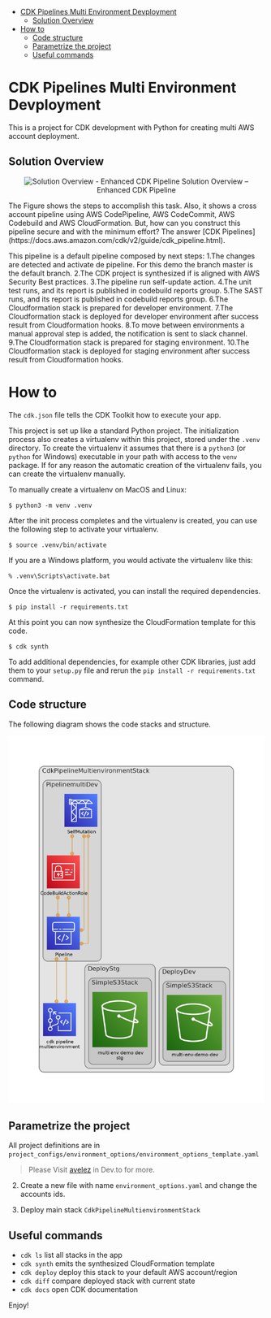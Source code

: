 <!-- START doctoc generated TOC please keep comment here to allow auto update -->
<!-- DON'T EDIT THIS SECTION, INSTEAD RE-RUN doctoc TO UPDATE -->

- [CDK Pipelines Multi Environment Devployment](#cdk-pipelines-multi-environment-devployment)
  - [Solution Overview](#solution-overview)
- [How to](#how-to)
  - [Code structure](#code-structure)
  - [Parametrize the project](#parametrize-the-project)
  - [Useful commands](#useful-commands)

<!-- END doctoc generated TOC please keep comment here to allow auto update -->

# CDK Pipelines Multi Environment Devployment

This is a project for CDK development with Python for creating multi AWS account deployment.

## Solution Overview

<center>

![Solution Overview - Enhanced CDK Pipeline](https://dev-to-uploads.s3.amazonaws.com/uploads/articles/sa4e9n3xtel08xq9pv8f.png)
 Solution Overview – Enhanced CDK Pipeline

</center>
The Figure shows the steps to accomplish this task. Also, it shows a cross account pipeline using AWS CodePipeline, AWS CodeCommit, AWS Codebuild and AWS CloudFormation. But, how can you construct this pipeline secure and with the minimum effort? The answer [CDK Pipelines](https://docs.aws.amazon.com/cdk/v2/guide/cdk_pipeline.html).

This pipeline is a default pipeline composed by next steps:
1.The changes are detected and activate de pipeline. For this demo the branch master is the default branch.
2.The CDK project is synthesized if is aligned with AWS Security Best practices.
3.The pipeline run self-update action.
4.The unit test runs, and its report is published in codebuild reports group.
5.The SAST runs, and its report is published in codebuild reports group.
6.The Cloudformation stack is prepared for developer environment.
7.The Cloudformation stack is deployed for developer environment after success result from Cloudformation hooks.
8.To move between environments a manual approval step is added, the notification is sent to slack channel.
9.The Cloudformation stack is prepared for staging environment.
10.The Cloudformation stack is deployed for staging environment after success result from Cloudformation hooks.

# How to

The `cdk.json` file tells the CDK Toolkit how to execute your app.

This project is set up like a standard Python project. The initialization
process also creates a virtualenv within this project, stored under the `.venv`
directory. To create the virtualenv it assumes that there is a `python3`
(or `python` for Windows) executable in your path with access to the `venv`
package. If for any reason the automatic creation of the virtualenv fails,
you can create the virtualenv manually.

To manually create a virtualenv on MacOS and Linux:

```
$ python3 -m venv .venv
```

After the init process completes and the virtualenv is created, you can use the following
step to activate your virtualenv.

```
$ source .venv/bin/activate
```

If you are a Windows platform, you would activate the virtualenv like this:

```
% .venv\Scripts\activate.bat
```

Once the virtualenv is activated, you can install the required dependencies.

```
$ pip install -r requirements.txt
```

At this point you can now synthesize the CloudFormation template for this code.

```
$ cdk synth
```

To add additional dependencies, for example other CDK libraries, just add
them to your `setup.py` file and rerun the `pip install -r requirements.txt`
command.

## Code structure

The following diagram shows the code stacks and structure.

![Code Diagram](project_configs/images/diagram.png)

## Parametrize the project

All project definitions are in `project_configs/environment_options/environment_options_template.yaml`
> Please Visit [avelez](https://dev.to/avelez) in Dev.to for more.

2. Create a new file with name `environment_options.yaml` and change the accounts ids.

3. Deploy main stack `CdkPipelineMultienvironmentStack`

## Useful commands

* `cdk ls`          list all stacks in the app
* `cdk synth`       emits the synthesized CloudFormation template
* `cdk deploy`      deploy this stack to your default AWS account/region
* `cdk diff`        compare deployed stack with current state
* `cdk docs`        open CDK documentation

Enjoy!
